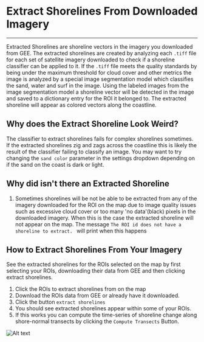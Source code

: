 # Extract Shorelines From Downloaded Imagery

---

Extracted Shorelines are shoreline vectors in the imagery you downloaded from GEE. The extracted shorelines are created by analyzing each `.tiff` file for each set of satellite imagery downloaded to check if a shoreline classifier can be applied to it. If the `.tiff` file meets the quality standards by being under the maximum threshold for cloud cover and other metrics the image is analyzed by a special image segmentation model which classifies the sand, water and surf in the image. Using the labeled images from the image segmentation model a shoreline vector will be detected in the image and saved to a dictionary entry for the ROI it belonged to. The extracted shoreline will appear as colored vectors along the coastline.

## Why does the Extract Shoreline Look Weird?

The classifier to extract shorelines fails for complex shorelines sometimes. If the extracted shorelines zig and zags across the coastline this is likely the result of the classifier failing to classify an image. You may want to try changing the `sand color` parameter in the settings dropdown depending on if the sand on the coast is dark or light.

## Why did isn't there an Extracted Shoreline

1. Sometimes shorelines will be not be able to be extracted from any of the imagery downloaded for the ROI on the map due to image quality issues such as excessive cloud cover or too many 'no data'(black) pixels in the downloaded imagery. When this is the case the extracted shoreline will not appear on the map.
   The message `The ROI id does not have a shoreline to extract. ` will print when this happens

## How to Extract Shorelines From Your Imagery

See the extracted shorelines for the ROIs selected on the map by first selecting your ROIs, downloading their data from GEE and then clicking extract shorelines.

1. Click the ROIs to extract shorelines from on the map
2. Download the ROIs data from GEE or already have it downloaded.
3. Click the button `extract shorelines`
4. You should see extracted shorelines appear within some of your ROIs.
5. If this works you can compute the time-series of shoreline change along shore-normal transects by clicking the `Compute Transects` Button.

![Alt text](https://github.com/SatelliteShorelines/CoastSeg/blob/main/docs/gifs/extract_shorelines_and_transects.gif)
